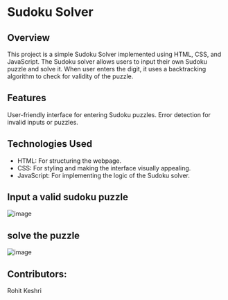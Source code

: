 # Sudoku Solver
## Overview
This project is a simple Sudoku Solver implemented using HTML, CSS, and JavaScript. The Sudoku solver allows users to input their own Sudoku puzzle and solve it. When user enters the digit, it uses a backtracking algorithm to check for validity of the puzzle.

## Features
User-friendly interface for entering Sudoku puzzles.
Error detection for invalid inputs or puzzles.

## Technologies Used
- HTML: For structuring the webpage.
- CSS: For styling and making the interface visually appealing.
- JavaScript: For implementing the logic of the Sudoku solver.

## Input a valid sudoku puzzle
![image](https://github.com/user-attachments/assets/c644c18e-024c-4d44-b78e-a2ad2f2ce564)
## solve the puzzle
![image](https://github.com/user-attachments/assets/a67bce13-568a-44a7-807b-d26852d0ee0d)



## Contributors:
Rohit Keshri
